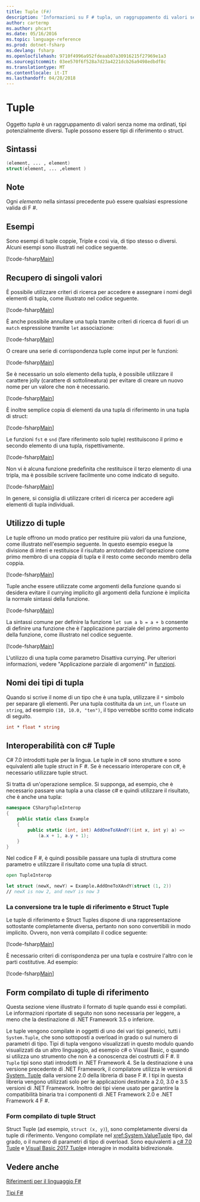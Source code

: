 ```yaml
---
title: Tuple (F#)
description: 'Informazioni su F # tupla, un raggruppamento di valori senza nome ma ordinati, tipi potenzialmente diversi.'
author: cartermp
ms.author: phcart
ms.date: 05/16/2016
ms.topic: language-reference
ms.prod: dotnet-fsharp
ms.devlang: fsharp
ms.openlocfilehash: 9710f4996a952fdeaab07a30916215f27969e1a3
ms.sourcegitcommit: 03ee570f6f528a7d23a4221dcb26a9498edbdf8c
ms.translationtype: MT
ms.contentlocale: it-IT
ms.lasthandoff: 04/28/2018
---
```

# <a name="tuples"></a>Tuple

Oggetto *tupla* è un raggruppamento di valori senza nome ma ordinati, tipi potenzialmente diversi.  Tuple possono essere tipi di riferimento o struct.

## <a name="syntax"></a>Sintassi

```fsharp
(element, ... , element)
struct(element, ... ,element )
```
## <a name="remarks"></a>Note
Ogni *elemento* nella sintassi precedente può essere qualsiasi espressione valida di F #.

## <a name="examples"></a>Esempi
Sono esempi di tuple coppie, Triple e così via, di tipo stesso o diversi. Alcuni esempi sono illustrati nel codice seguente.

[!code-fsharp[Main](../../../samples/snippets/fsharp/tuples/basic-examples.fsx#L6-L21)]
    
## <a name="obtaining-individual-values"></a>Recupero di singoli valori
È possibile utilizzare criteri di ricerca per accedere e assegnare i nomi degli elementi di tupla, come illustrato nel codice seguente.

[!code-fsharp[Main](../../../samples/snippets/fsharp/tuples/basic-examples.fsx#L27-L29)]

È anche possibile annullare una tupla tramite criteri di ricerca di fuori di un `match` espressione tramite `let` associazione:

[!code-fsharp[Main](../../../samples/snippets/fsharp/tuples/basic-examples.fsx#L34-L37)]

O creare una serie di corrispondenza tuple come input per le funzioni:

[!code-fsharp[Main](../../../samples/snippets/fsharp/tuples/basic-examples.fsx#L43-L47)]

Se è necessario un solo elemento della tupla, è possibile utilizzare il carattere jolly (carattere di sottolineatura) per evitare di creare un nuovo nome per un valore che non è necessario.

[!code-fsharp[Main](../../../samples/snippets/fsharp/tuples/basic-examples.fsx#L53-L54)]

È inoltre semplice copia di elementi da una tupla di riferimento in una tupla di struct:

[!code-fsharp[Main](../../../samples/snippets/fsharp/tuples/basic-examples.fsx#L62-L66)]

Le funzioni `fst` e `snd` (fare riferimento solo tuple) restituiscono il primo e secondo elemento di una tupla, rispettivamente.

[!code-fsharp[Main](../../../samples/snippets/fsharp/tuples/basic-examples.fsx#L72-L73)]

Non vi è alcuna funzione predefinita che restituisce il terzo elemento di una tripla, ma è possibile scrivere facilmente uno come indicato di seguito.

[!code-fsharp[Main](../../../samples/snippets/fsharp/tuples/basic-examples.fsx#L78-L78)]

In genere, si consiglia di utilizzare criteri di ricerca per accedere agli elementi di tupla individuali.

## <a name="using-tuples"></a>Utilizzo di tuple
Le tuple offrono un modo pratico per restituire più valori da una funzione, come illustrato nell'esempio seguente. In questo esempio esegue la divisione di interi e restituisce il risultato arrotondato dell'operazione come primo membro di una coppia di tupla e il resto come secondo membro della coppia.

[!code-fsharp[Main](../../../samples/snippets/fsharp/tuples/basic-examples.fsx#L83-L86)]

Tuple anche essere utilizzate come argomenti della funzione quando si desidera evitare il currying implicito gli argomenti della funzione è implicita la normale sintassi della funzione.

[!code-fsharp[Main](../../../samples/snippets/fsharp/tuples/basic-examples.fsx#L88-L88)]

La sintassi comune per definire la funzione `let sum a b = a + b` consente di definire una funzione che è l'applicazione parziale del primo argomento della funzione, come illustrato nel codice seguente.

[!code-fsharp[Main](../../../samples/snippets/fsharp/tuples/basic-examples.fsx#L90-L94)]

L'utilizzo di una tupla come parametro Disattiva currying. Per ulteriori informazioni, vedere "Applicazione parziale di argomenti" in [funzioni](functions/index.md).

## <a name="names-of-tuple-types"></a>Nomi dei tipi di tupla
Quando si scrive il nome di un tipo che è una tupla, utilizzare il `*` simbolo per separare gli elementi. Per una tupla costituita da un `int`, un `float`e un `string`, ad esempio `(10, 10.0, "ten")`, il tipo verrebbe scritto come indicato di seguito.

```fsharp
int * float * string
```

## <a name="interoperation-with-c-tuples"></a>Interoperabilità con c# Tuple

C# 7.0 introdotti tuple per la lingua.  Le tuple in c# sono strutture e sono equivalenti alle tuple struct in F #.  Se è necessario interoperare con c#, è necessario utilizzare tuple struct.

Si tratta di un'operazione semplice.  Si supponga, ad esempio, che è necessario passare una tupla a una classe c# e quindi utilizzare il risultato, che è anche una tupla:

```csharp
namespace CSharpTupleInterop
{
    public static class Example
    {
        public static (int, int) AddOneToXAndY((int x, int y) a) =>
            (a.x + 1, a.y + 1);
    }
}
```

Nel codice F #, è quindi possibile passare una tupla di struttura come parametro e utilizzare il risultato come una tupla di struct.

```fsharp
open TupleInterop

let struct (newX, newY) = Example.AddOneToXAndY(struct (1, 2))
// newX is now 2, and newY is now 3
```

### <a name="converting-between-reference-tuples-and-struct-tuples"></a>La conversione tra le tuple di riferimento e Struct Tuple

Le tuple di riferimento e Struct Tuples dispone di una rappresentazione sottostante completamente diversa, pertanto non sono convertibili in modo implicito.  Ovvero, non verrà compilato il codice seguente:

[!code-fsharp[Main](../../../samples/snippets/fsharp/tuples/interop.fsx#L5-L12)]

È necessario criteri di corrispondenza per una tupla e costruire l'altro con le parti costitutive.  Ad esempio:

[!code-fsharp[Main](../../../samples/snippets/fsharp/tuples/interop.fsx#L18-L22)]

## <a name="compiled-form-of-reference-tuples"></a>Form compilato di tuple di riferimento
Questa sezione viene illustrato il formato di tuple quando essi è compilati.  Le informazioni riportate di seguito non sono necessaria per leggere, a meno che la destinazione di .NET Framework 3.5 o inferiore.

Le tuple vengono compilate in oggetti di uno dei vari tipi generici, tutti i `System.Tuple`, che sono sottoposti a overload in grado o sul numero di parametri di tipo. Tipi di tupla vengono visualizzati in questo modulo quando visualizzati da un altro linguaggio, ad esempio c# o Visual Basic, o quando si utilizza uno strumento che non è a conoscenza dei costrutti di F #. Il `Tuple` tipi sono stati introdotti in .NET Framework 4. Se la destinazione è una versione precedente di .NET Framework, il compilatore utilizza le versioni di [System. Tuple](https://msdn.microsoft.com/library/5ac7953d-acdc-4a58-bfb7-c1f6406c0fa3) dalla versione 2.0 della libreria di base F #. I tipi in questa libreria vengono utilizzati solo per le applicazioni destinate a 2.0, 3.0 e 3.5 versioni di .NET Framework. Inoltro dei tipi viene usato per garantire la compatibilità binaria tra i componenti di .NET Framework 2.0 e .NET Framework 4 F #.

### <a name="compiled-form-of-struct-tuples"></a>Form compilato di tuple Struct

Struct Tuple (ad esempio, `struct (x, y)`), sono completamente diversi da tuple di riferimento.  Vengono compilate nel <xref:System.ValueTuple> tipo, dal grado, o il numero di parametri di tipo di overload.  Sono equivalenti a [c# 7.0 Tuple](../../csharp/tuples.md) e [Visual Basic 2017 Tuple](../../visual-basic/programming-guide/language-features/data-types/tuples.md)e interagire in modalità bidirezionale.

## <a name="see-also"></a>Vedere anche
[Riferimenti per il linguaggio F#](index.md)

[Tipi F#](fsharp-types.md)
